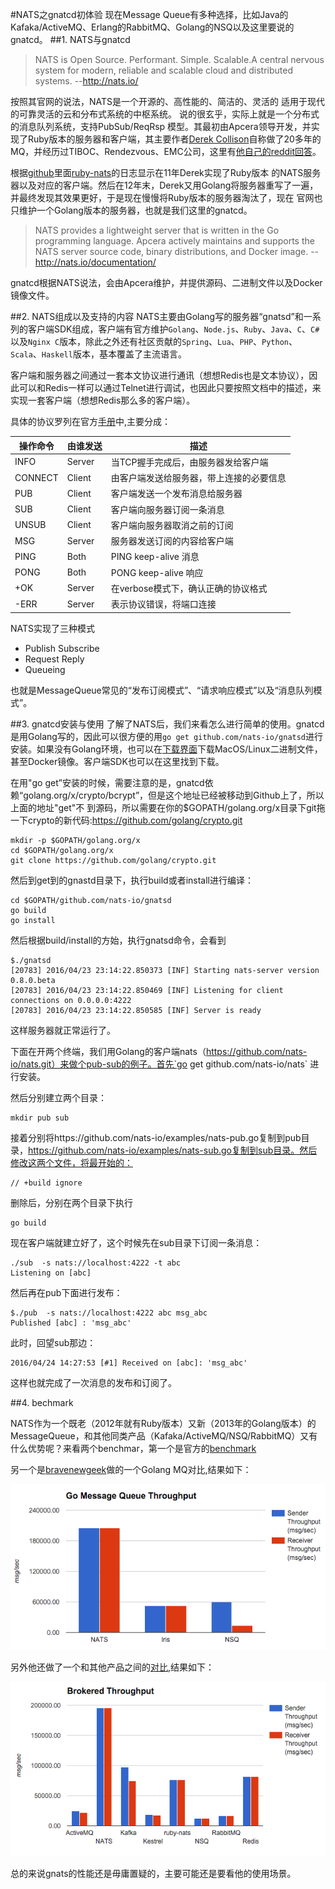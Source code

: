 #NATS之gnatcd初体验
现在Message Queue有多种选择，比如Java的Kafaka/ActiveMQ、Erlang的RabbitMQ、Golang的NSQ以及这里要说的gnatcd。
##1. NATS与gnatcd
> NATS is Open Source. Performant. Simple. Scalable.A central nervous system for modern, reliable and scalable cloud and distributed systems.
 												--http://nats.io/
 												
按照其官网的说法，NATS是一个开源的、高性能的、简洁的、灵活的 适用于现代的可靠灵活的云和分布式系统的中枢系统。 说的很玄乎，实际上就是一个分布式
的消息队列系统，支持PubSub/ReqRsp 模型。其最初由Apcera领导开发，并实现了Ruby版本的服务器和客户端，其主要作者[Derek Collison](https://github.com/derekcollison)自称做了20多年的MQ，并经历过TIBOC、Rendezvous、EMC公司，这里有[他自己的reddit回答](https://www.reddit.com/r/golang/comments/1oqqx7/gnatsd_from_apcera_a_high_performance_nats_server/)。

根据[github](https://github.com/nats-io)里面[ruby-nats](https://github.com/nats-io/ruby-nats)的日志显示在11年Derek实现了Ruby版本
的NATS服务器以及对应的客户端。然后在12年末，Derek又用Golang将服务器重写了一遍，并最终发现其效果更好，于是现在慢慢将Ruby版本的服务器淘汰了，现在
官网也只维护一个Golang版本的服务器，也就是我们这里的gnatcd。

> NATS provides a lightweight server that is written in the Go programming language. Apcera actively maintains and supports the NATS server source code, binary distributions, and Docker image.
											-- http://nats.io/documentation/
											
gnatcd根据NATS说法，会由Apcera维护，并提供源码、二进制文件以及Docker镜像文件。

##2. NATS组成以及支持的内容
NATS主要由Golang写的服务器“gnatsd”和一系列的客户端SDK组成，客户端有官方维护`Golang`、`Node.js`、`Ruby`、`Java`、`C`、`C#`以及`Nginx C`版本，除此之外还有社区贡献的`Spring`、`Lua`、`PHP`、`Python`、`Scala`、`Haskell`版本，基本覆盖了主流语言。

客户端和服务器之间通过一套本文协议进行通讯（想想Redis也是文本协议），因此可以和Redis一样可以通过Telnet进行调试，也因此只要按照文档中的描述，来
实现一套客户端（想想Redis那么多的客户端）。

具体的协议罗列在官方[手册](http://nats.io/documentation/internals/nats-protocol/)中,主要分成：

操作命令| 由谁发送 | 描述
---|---|---
INFO|Server|当TCP握手完成后，由服务器发给客户端
CONNECT|Client|	由客户端发送给服务器，带上连接的必要信息
PUB|Client|客户端发送一个发布消息给服务器
SUB|Client|客户端向服务器订阅一条消息
UNSUB|Client|客户端向服务器取消之前的订阅
MSG|Server|服务器发送订阅的内容给客户端
PING|Both|PING keep-alive 消息
PONG|Both|PONG keep-alive 响应
+OK|Server|在verbose模式下，确认正确的协议格式
-ERR|Server|表示协议错误，将端口连接

NATS实现了三种模式

* Publish Subscribe
* Request Reply
* Queueing

也就是MessageQueue常见的“发布订阅模式”、“请求响应模式”以及“消息队列模式”。

##3. gnatcd安装与使用
了解了NATS后，我们来看怎么进行简单的使用。gnatcd是用Golang写的，因此可以很方便的用`go get github.com/nats-io/gnatsd`进行安装。如果没有Golang环境，也可以在[下载界面](http://nats.io/download/)下载MacOS/Linux二进制文件，甚至Docker镜像。客户端SDK也可以在这里找到下载。

在用"go get”安装的时候，需要注意的是，gnatcd依赖“golang.org/x/crypto/bcrypt”，但是这个地址已经被移动到Github上了，所以上面的地址"get"不
到源码，所以需要在你的$GOPATH/golang.org/x目录下git拖一下crypto的新代码:https://github.com/golang/crypto.git

	mkdir -p $GOPATH/golang.org/x
	cd $GOPATH/golang.org/x
	git clone https://github.com/golang/crypto.git
	
然后到get到的gnastd目录下，执行build或者install进行编译：

	cd $GOPATH/github.com/nats-io/gnatsd 
	go build 
	go install
然后根据build/install的方始，执行gnatsd命令，会看到
	
	$./gnatsd
	[20783] 2016/04/23 23:14:22.850373 [INF] Starting nats-server version 0.8.0.beta
	[20783] 2016/04/23 23:14:22.850469 [INF] Listening for client connections on 0.0.0.0:4222
	[20783] 2016/04/23 23:14:22.850585 [INF] Server is ready

这样服务器就正常运行了。

下面在开两个终端，我们用Golang的客户端nats（https://github.com/nats-io/nats.git）来做个pub-sub的例子。首先`go get github.com/nats-io/nats` 进行安装。

然后分别建立两个目录：
	
	mkdir pub sub 
	
接着分别将https://github.com/nats-io/examples/nats-pub.go复制到pub目录，https://github.com/nats-io/examples/nats-sub.go复制到sub目录。然后修改这两个文件，将最开始的：

	// +build ignore
	
删除后，分别在两个目录下执行 

	go build
	
现在客户端就建立好了，这个时候先在sub目录下订阅一条消息：

	./sub  -s nats://localhost:4222 -t abc
	Listening on [abc]
	
然后再在pub下面进行发布：

	$./pub  -s nats://localhost:4222 abc msg_abc
	Published [abc] : 'msg_abc'
	
此时，回望sub那边：

	2016/04/24 14:27:53 [#1] Received on [abc]: 'msg_abc'

这样也就完成了一次消息的发布和订阅了。	

##4. bechmark

NATS作为一个既老（2012年就有Ruby版本）又新（2013年的Golang版本）的MessageQueue，和其他同类产品（Kafaka/ActiveMQ/NSQ/RabbitMQ）又有什么优势呢？来看两个benchmar，第一个是官方的[benchmark](http://nats.io/documentation/tutorials/nats-benchmarking/)

另一个是[bravenewgeek](http://bravenewgeek.com/tag/gnatsd/)做的一个Golang MQ对比,结果如下：

![bravenewgeek](./images/bravenewgeek_benchmark.png)

另外他还做了一个和其他产品之间的[对比](http://bravenewgeek.com/dissecting-message-queues/),结果如下：

![bravenewgeek2](./images/bravenewgeek_benchmark2.png)

总的来说gnats的性能还是毋庸置疑的，主要可能还是要看他的使用场景。